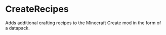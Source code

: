 # CreateRecipes
Adds additional crafting recipes to the Minecraft Create mod in the form of a datapack.
